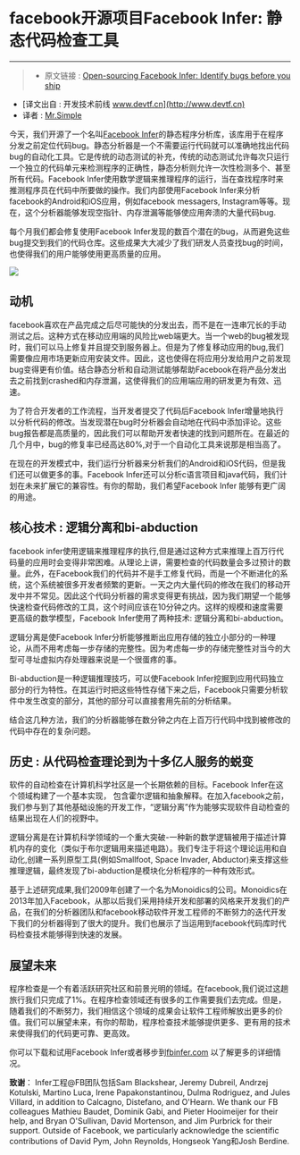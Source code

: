 # facebook开源项目Facebook Infer: 静态代码检查工具
-----

> * 原文链接 : [Open-sourcing Facebook Infer: Identify bugs before you ship](https://code.facebook.com/posts/1648953042007882)
* [译文出自 :  开发技术前线 www.devtf.cn](http://www.devtf.cn)
* 译者 : [Mr.Simple](http://github.com/bboyfeiyu) 


今天，我们开源了一个名叫[Facebook Infer](http://fbinfer.com/)的静态程序分析库，该库用于在程序分发之前定位代码bug。静态分析器是一个不需要运行代码就可以准确地找出代码bug的自动化工具。它是传统的动态测试的补充，传统的动态测试允许每次只运行一个独立的代码单元来检测程序的正确性，静态分析则允许一次性检测多个、甚至所有代码。Facebook Infer使用数学逻辑来推理程序的运行，当在查找程序时来推测程序员在代码中所要做的操作。我们内部使用Facebook Infer来分析facebook的Android和iOS应用，例如facebook messagers, Instagram等等。现在，这个分析器能够发现空指针、内存泄漏等能够使应用奔溃的大量代码bug.


每个月我们都会修复使用Facebook Infer发现的数百个潜在的bug，从而避免这些bug提交到我们的代码仓库。这些成果大大减少了我们研发人员查找bug的时间，也使得我们的用户能够使用更高质量的应用。

![](https://fbcdn-dragon-a.akamaihd.net/hphotos-ak-xta1/t39.2365-6/11405195_1607248792888456_614155255_n.gif)


## 动机

facebook喜欢在产品完成之后尽可能快的分发出去，而不是在一连串冗长的手动测试之后。这种方式在移动应用端的风险比web端更大。当一个web的bug被发现时，我们可以马上修复并且提交到服务器上。但是为了修复移动应用的bug,我们需要像应用市场更新应用安装文件。因此，这也使得在将应用分发给用户之前发现bug变得更有价值。结合静态分析和自动测试能够帮助Facebook在将产品分发出去之前找到crashed和内存泄漏，这使得我们的应用端应用的研发更为有效、迅速。


为了符合开发者的工作流程，当开发者提交了代码后Facebook Infer增量地执行以分析代码的修改。当发现潜在bug时分析器会自动地在代码中添加评论。这些bug报告都是高质量的，因此我们可以帮助开发者快速的找到问题所在。在最近的几个月中，bug的修复率已经高达80%,对于一个自动化工具来说那是相当高了。


在现在的开发模式中，我们运行分析器来分析我们的Android和iOS代码，但是我们还可以做更多的事。Facebook Infer还可以分析c语言项目和java代码，我们计划在未来扩展它的兼容性。有你的帮助，我们希望Facebook Infer 能够有更广阔的用途。

## 核心技术 : 逻辑分离和bi-abduction

facebook infer使用逻辑来推理程序的执行,但是通过这种方式来推理上百万行代码量的应用时会变得非常困难。从理论上讲，需要检查的代码数量会多过预计的数量。此外，在Facebook我们的代码并不是手工修复代码，而是一个不断进化的系统，这个系统被很多开发者频繁的更新。一天之内大量代码的修改在我们的移动开发中并不常见。因此这个代码分析器的需求变得更有挑战，因为我们期望一个能够快速检查代码修改的工具，这个时间应该在10分钟之内。这样的规模和速度需要更高级的数学模型，Facebook Infer使用了两种技术: 逻辑分离和bi-abduction。

逻辑分离是使Facebook Infer分析能够推断出应用存储的独立小部分的一种理论，从而不用考虑每一步存储的完整性。因为考虑每一步的存储完整性对当今的大型可寻址虚拟内存处理器来说是一个很蛋疼的事。

Bi-abduction是一种逻辑推理技巧，可以使Facebook Infer挖掘到应用代码独立部分的行为特性。在其运行时把这些特性存储下来之后，Facebook只需要分析软件中发生改变的部分，其他的部分可以直接套用先前的分析结果。

结合这几种方法，我们的分析器能够在数分钟之内在上百万行代码中找到被修改的代码中存在的复杂问题。

## 历史 : 从代码检查理论到为十多亿人服务的蜕变

软件的自动检查在计算机科学社区是一个长期依赖的目标。Facebook Infer在这个领域构建了一个基本实现， 包含霍尔逻辑和抽象解释。在加入facebook之前，我们参与到了其他基础设施的开发工作，“逻辑分离”作为能够实现软件自动检查的结果出现在人们的视野中。


逻辑分离是在计算机科学领域的一个重大突破-一种新的数学逻辑被用于描述计算机内存的变化（类似于布尔逻辑用来描述电路）。我们专注于将这个理论运用和自动化,创建一系列原型工具(例如Smallfoot, Space Invader, Abductor)来支撑这些推理逻辑，最终发现了bi-abduction是模块化分析程序的一种有效形式。

基于上述研究成果,我们2009年创建了一个名为Monoidics的公司。Monoidics在2013年加入Facebook，从那以后我们采用持续开发和部署的风格来开发我们的产品，在我们的分析器团队和facebook移动软件开发工程师的不断努力的迭代开发下我们的分析器得到了很大的提升。我们也展示了当运用到facebook代码库时代码检查技术能够得到快速的发展。

## 展望未来

程序检查是一个有着活跃研究社区和前景光明的领域。在facebook,我们说过这趟旅行我们只完成了1%。在程序检查领域还有很多的工作需要我们去完成。但是，随着我们的不断努力，我们相信这个领域的成果会让软件工程师解放出更多的价值。我们可以展望未来，有你的帮助，程序检查技术能够提供更多、更有用的技术来使得我们的代码更可靠、更高效。

你可以下载和试用Facebook Infer或者移步到[fbinfer.com](fbinfer.com)
以了解更多的详细情况。


**致谢**： Infer工程@FB团队包括Sam Blackshear, Jeremy Dubreil, Andrzej Kotulski, Martino Luca, Irene Papakonstantinou, Dulma Rodriguez, and Jules Villard, in addition to Calcagno, Distefano, and O'Hearn. We thank our FB colleagues Mathieu Baudet, Dominik Gabi, and Pieter Hooimeijer for their help, and Bryan O'Sullivan, David Mortenson, and Jim Purbrick for their support. Outside of Facebook, we particularly acknowledge the scientific contributions of David Pym, John Reynolds, Hongseok Yang和Josh Berdine.